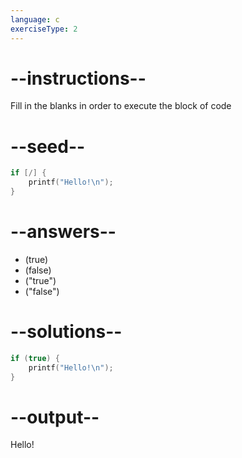 ```yaml
---
language: c
exerciseType: 2
---
```


# --instructions--

Fill in the blanks in order to execute the block of code

# --seed--

```c
if [/] {
    printf("Hello!\n");
}
```

# --answers--

- (true)
- (false)
- ("true")
- ("false")

# --solutions--

```c
if (true) {
    printf("Hello!\n");
}
```

# --output--

Hello!

